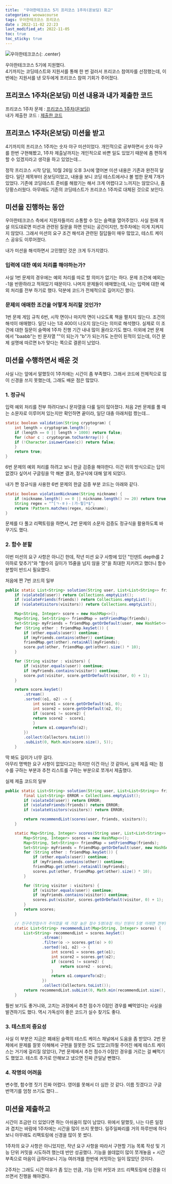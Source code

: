 ```yaml
---
title:  "우아한테크코스 5기 프리코스 1주차(온보딩) 회고"
categories: woowacourse
tags: 우아한테크코스 프리코스
date : 2022-11-02 22:23
last_modified_at: 2022-11-05
toc: true
toc_sticky: true
---
```


![우아한테크코스](/assets/img/woowacourse.jpg "우아한테크코스"){: .center}

우아한테크코스 5기에 지원했다.  
4기까지는 코딩테스트와 지원서를 통해 한 번 걸러서 프리코스 참여자를 선정했는데, 이번에는 지원서를 낸 모두에게 프리코스 참여 기회가 주어졌다.  

## 프리코스 1주차(온보딩) 미션 내용과 내가 제출한 코드

프리코스 1주차 문제 : [프리코스 1주차(온보딩)](https://github.com/woowacourse-precourse/java-onboarding)  
내가 제출한 코드 : [제출한 코드](https://github.com/Sumin-Kim-dev/java-onboarding/tree/sumin-kim-dev)

## 프리코스 1주차(온보딩) 미션을 받고

4기까지의 프리코스 1주차는 숫자 야구 미션이었다.
 개인적으로 공부하면서 숫자 야구를 한번 구현해봤고, 1주차 제출날까지는 개인적으로 바쁜 일도 있었기 때문에 좀 편하게 할 수 있겠지라고 생각을 하고 있었는데...

정작 프리코스 시작 당일, 10월 26일 오후 3시에 열어본 미션 내용은 기존과 완전히 달랐다.
일단 제목부터 온보딩이었고, 내용을 보니 코딩 테스트에서나 볼 법한 문제 7개가 있었다.
기존에 코딩테스트 준비를 해왔기는 해서 크게 어렵다고 느끼지는 않았으나, 좀 당황스러웠다.
아무래도 기존의 코딩테스트가 프리코스 1주차로 대체된 것으로 보인다.

## 미션을 진행하는 동안

우아한테크코스 측에서 지원자들끼리 소통할 수 있는 슬랙을 열어주었다.
사실 원래 개설 의도대로면 미션과 관련된 질문을 하면 안되는 공간이지만, 첫주차에는 이게 지켜지지 않았다.
그래서 미션의 요구 조건 해석과 관련된 질답들이 매우 많았고, 테스트 케이스 공유도 이루어졌다.

내가 미션을 해석하면서 고민했던 것은 크게 두가지였다.

### 입력에 대한 예외 처리를 해야하는가?

사실 1번 문제의 경우에는 예외 처리를 따로 할 의미가 없기는 하다.
문제 조건에 예외는 -1을 반환하라고 적혀있기 때문이다.
나머지 문제들이 애매했는데, 나는 입력에 대한 예외 처리를 전부 하기로 했다.
덕분에 코드가 전체적으로 길어지긴 했다.

### 문제의 애매한 조건을 어떻게 처리할 것인가?

1번 문제 게임 규칙 6번, 시작 면이나 마지막 면이 나오도록 책을 펼치지 않는다. 조건의 해석이 애매했다.
일단 나는 1과 400이 나오지 않는다는 의미로 해석했다.
실제로 이 조건에 대한 질문이 슬랙에 1주차 진행 기간 내내 많이 올라오기도 했다.
이외에 2번 문제에서 "baabb"는 빈 문자열 ""이 되는가 "b"가 되는가도 논란이 된적이 있는데, 이건 문제 설명에 따르면 b가 맞다는 쪽으로 결론이 났었다.

## 미션을 수행하면서 배운 것

사실 나는 앞에서 말했듯이 1주차에는 시간이 좀 부족했다.
그래서 코드에 전체적으로 많이 신경을 쓰지 못했는데, 그래도 배운 점은 많았다.

### 1. 정규식

입력 예외 처리를 전부 하려다보니 문자열을 다룰 일이 많아졌다.
처음 2번 문제를 풀 때는 소문자로 이루어져 있는지만 확인하면 끝이라, 일단 대충 아래처럼 짰는데...

```java
static boolean validation(String cryptogram) {
    int length = cryptogram.length();
    if (length == 0 || length > 1000) return false;
    for (char c : cryptogram.toCharArray()) {
    if (!Character.isLowerCase(c)) return false;
    }
    return true;
}
```

6번 문제의 예외 처리를 하려고 보니 한글 검증을 해야한다.
이건 위의 방식으로는 답이 없겠다 싶어서 구글링을 막 해본 결과, 정규식에 대해 알게 되었다.

내가 짠 정규식을 사용한 6번 문제의 한글 검증 부분 코드는 아래와 같다.

```java
static boolean violationNickname(String nickname) {
    if (nickname.length() == 0 || nickname.length() >= 20) return true;
    String regex = "^[ㄱ-ㅎㅏ-ㅣ가-힣]*$";
    return !Pattern.matches(regex, nickname);
}
```

문제를 다 풀고 리팩토링을 하면서, 2번 문제의 소문자 검증도 정규식을 활용하도록 바꾸기도 했다.

### 2. 함수 분할

이번 미션의 요구 사항은 아니긴 한데, 작년 미션 요구 사항에 있던 "인덴트 depth를 2 이하로 맞추기"와 "함수의 길이가 15줄을 넘지 않을 것"을 최대한 지키려고 했더니 함수 분할이 반드시 필요했다.

처음에 짠 7번 코드의 일부

```java
public static List<String> solution(String user, List<List<String>> friends, List<String> visitors) {
    if (violateId(user)) return Collections.emptyList();
    if (violateFriends(friends)) return Collections.emptyList();
    if (violateVisitors(visitors)) return Collections.emptyList();

    Map<String, Integer> score = new HashMap<>();
    Map<String, Set<String>> friendMap = setFriendMap(friends);
    Set<String> myFriends = friendMap.getOrDefault(user, new HashSet<>());
    for (String other : friendMap.keySet()) {
        if (other.equals(user)) continue;
        if (myFriends.contains(other)) continue;
        friendMap.get(other).retainAll(myFriends);
        score.put(other, friendMap.get(other).size() * 10);
    }

    for (String visitor : visitors) {
        if (visitor.equals(user)) continue;
        if (myFriends.contains(visitor)) continue;
        score.put(visitor, score.getOrDefault(visitor, 0) + 1);
    }

    return score.keySet()
        .stream()
        .sorted((o1, o2) -> {
            int score1 = score.getOrDefault(o1, 0);
            int score2 = score.getOrDefault(o2, 0);
            if (score1 != score2) {
            return score2 - score1;
            }
            return o1.compareTo(o2);
        })
        .collect(Collectors.toList())
        .subList(0, Math.min(score.size(), 5));
    }
```

딱 봐도 길이가 너무 길다.  
아무리 명백한 요구 사항이 없었다고는 하지만 이건 아닌 것 같아서, 실제 제출 때는 점수를 구하는 부분과 추천 리스트를 구하는 부분으로 쪼개서 제출했다.

실제 제출 코드의 일부

```java
public static List<String> solution(String user, List<List<String>> friends, List<String> visitors) {
        final List<String> ERROR = Collections.emptyList();
        if (violateId(user)) return ERROR;
        if (violateFriends(friends)) return ERROR;
        if (violateVisitors(visitors)) return ERROR;

        return recommendList(scores(user, friends, visitors));
    }

    static Map<String, Integer> scores(String user, List<List<String>> friends, List<String> visitors) {
        Map<String, Integer> scores = new HashMap<>();
        Map<String, Set<String>> friendMap = setFriendMap(friends);
        Set<String> myFriends = friendMap.getOrDefault(user, new HashSet<>());
        for (String other : friendMap.keySet()) {
            if (other.equals(user)) continue;
            if (myFriends.contains(other)) continue;
            friendMap.get(other).retainAll(myFriends);
            scores.put(other, friendMap.get(other).size() * 10);
        }

        for (String visitor : visitors) {
            if (visitor.equals(user)) continue;
            if (myFriends.contains(visitor)) continue;
            scores.put(visitor, scores.getOrDefault(visitor, 0) + 1);
        }
        return scores;
    }

    // 친구추천점수가 주어졌을 때 가장 높은 점수 5명(0점 아닌 인원이 5명 아래면 전부) 출력
    static List<String> recommendList(Map<String, Integer> scores) {
        List<String> recommendList = scores.keySet()
                .stream()
                .filter(o -> scores.get(o) > 0)
                .sorted((o1, o2) -> {
                    int score1 = scores.get(o1);
                    int score2 = scores.get(o2);
                    if (score1 != score2) {
                        return score2 - score1;
                    }
                    return o1.compareTo(o2);
                })
                .collect(Collectors.toList());
        return recommendList.subList(0, Math.min(recommendList.size(), 5));
    }
```

훨씬 보기도 좋거니와, 고치는 과정에서 추천 점수가 0점인 경우를 빼먹었다는 사실을 발견하기도 했다. 역시 가독성이 좋은 코드가 실수 찾기도 좋다.

### 3. 테스트의 중요성

사실 이 부분은 지금은 폐쇄된 슬랙의 테스트 케이스 채널에서 도움을 좀 받았다.
2번 문제에서 문제를 잘못 이해해서 구현을 잘못한 것도 있었고(하필 주어진 예제 테스트 케이스는 거기에 걸리질 않았다), 7번 문제에서 추천 점수가 0점인 경우를 거르는 걸 빼먹기도 했었고.
테스트 추가로 안해보고 냈으면 진짜 큰일날 뻔했다.

### 4. 작명의 어려움

변수명, 함수명 짓기 진짜 어렵다. 영어를 못해서 더 심한 것 같다. 이름 짓겠다고 구글 번역기를 엄청 쓰기도 했다...

## 미션을 제출하고

시간이 조금만 더 있었다면 하는 아쉬움이 많이 남았다. 위에서 말했듯, 나는 다른 일정과 겹치는 바람에 1주차에는 시간을 많이 쓰지 못했다.
일주일짜리를 거의 하루만에 하다보니 아무래도 리팩토링에 신경을 많이 못 썼다.

1주차의 요구 사항은 아니었지만, 작년 요구 사항을 따라서 구현할 기능 목록 작성 및 기능 단위 커밋을 시도하려 했는데 반만 성공했다.
기능을 쓸데없이 많이 쪼개놓음 + 시간 부족으로 마음이 급하다보니 기능 여러개를 한번에 커밋하는 일이 많았던 것이다.

2주차는 그래도 시간 여유가 좀 있는 만큼, 기능 단위 커밋과 코드 리팩토링에 신경을 더 쓰면서 진행을 해야겠다.